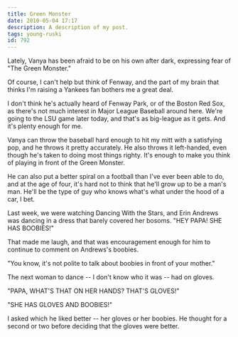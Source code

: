 ```yaml
---
title: Green Monster
date: 2010-05-04 17:17
description: A description of my post.
tags: young-ruski
id: 792
---
```

Lately, Vanya has been afraid to be on his own after dark, expressing fear of "The Green Monster."

Of course, I can't help but think of Fenway, and the part of my brain that thinks I'm raising a Yankees fan bothers me a great deal.

I don't think he's actually heard of Fenway Park, or of the Boston Red Sox, as there's not much interest in Major League Baseball around here.  We're going to the LSU game later today, and that's as big-league as it gets.  And it's plenty enough for me.

Vanya can throw the baseball hard enough to hit my mitt with a satisfying pop, and he throws it pretty accurately.  He also throws it left-handed, even though he's taken to doing most things righty.  It's enough to make you think of playing in front of the Green Monster.

He can also put a better spiral on a football than I've ever been able to do, and at the age of four, it's hard not to think that he'll grow up to be a man's man.  He'll be the type of guy who knows what's what under the hood of a car, I bet.

Last week, we were watching Dancing With the Stars, and Erin Andrews was dancing in a dress that barely covered her bosoms.  "HEY PAPA!  SHE HAS BOOBIES!"

That made me laugh, and that was encouragement enough for him to continue to comment on Andrews's boobies.

"You know, it's not polite to talk about boobies in front of your mother."

The next woman to dance -- I don't know who it was -- had on gloves.

"PAPA, WHAT'S THAT ON HER HANDS?  THAT'S GLOVES!"

"SHE HAS GLOVES AND BOOBIES!"

I asked which he liked better -- her gloves or her boobies.  He thought for a second or two before deciding that the gloves were better.